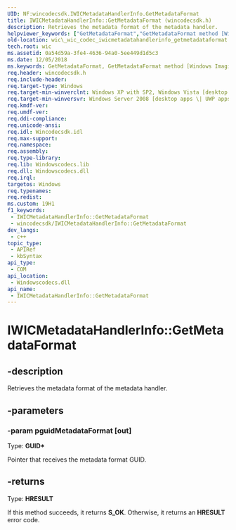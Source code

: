 ```yaml
---
UID: NF:wincodecsdk.IWICMetadataHandlerInfo.GetMetadataFormat
title: IWICMetadataHandlerInfo::GetMetadataFormat (wincodecsdk.h)
description: Retrieves the metadata format of the metadata handler.
helpviewer_keywords: ["GetMetadataFormat","GetMetadataFormat method [Windows Imaging Component]","GetMetadataFormat method [Windows Imaging Component]","IWICMetadataHandlerInfo interface","IWICMetadataHandlerInfo interface [Windows Imaging Component]","GetMetadataFormat method","IWICMetadataHandlerInfo.GetMetadataFormat","IWICMetadataHandlerInfo::GetMetadataFormat","_wic_codec_iwicmetadatahandlerinfo_getmetadataformat","wic._wic_codec_iwicmetadatahandlerinfo_getmetadataformat","wincodecsdk/IWICMetadataHandlerInfo::GetMetadataFormat"]
old-location: wic\_wic_codec_iwicmetadatahandlerinfo_getmetadataformat.htm
tech.root: wic
ms.assetid: 0a54d59a-3fe4-4636-94a0-5ee449d1d5c3
ms.date: 12/05/2018
ms.keywords: GetMetadataFormat, GetMetadataFormat method [Windows Imaging Component], GetMetadataFormat method [Windows Imaging Component],IWICMetadataHandlerInfo interface, IWICMetadataHandlerInfo interface [Windows Imaging Component],GetMetadataFormat method, IWICMetadataHandlerInfo.GetMetadataFormat, IWICMetadataHandlerInfo::GetMetadataFormat, _wic_codec_iwicmetadatahandlerinfo_getmetadataformat, wic._wic_codec_iwicmetadatahandlerinfo_getmetadataformat, wincodecsdk/IWICMetadataHandlerInfo::GetMetadataFormat
req.header: wincodecsdk.h
req.include-header: 
req.target-type: Windows
req.target-min-winverclnt: Windows XP with SP2, Windows Vista [desktop apps \| UWP apps]
req.target-min-winversvr: Windows Server 2008 [desktop apps \| UWP apps]
req.kmdf-ver: 
req.umdf-ver: 
req.ddi-compliance: 
req.unicode-ansi: 
req.idl: Wincodecsdk.idl
req.max-support: 
req.namespace: 
req.assembly: 
req.type-library: 
req.lib: Windowscodecs.lib
req.dll: Windowscodecs.dll
req.irql: 
targetos: Windows
req.typenames: 
req.redist: 
ms.custom: 19H1
f1_keywords:
 - IWICMetadataHandlerInfo::GetMetadataFormat
 - wincodecsdk/IWICMetadataHandlerInfo::GetMetadataFormat
dev_langs:
 - c++
topic_type:
 - APIRef
 - kbSyntax
api_type:
 - COM
api_location:
 - Windowscodecs.dll
api_name:
 - IWICMetadataHandlerInfo::GetMetadataFormat
---
```


# IWICMetadataHandlerInfo::GetMetadataFormat


## -description

Retrieves the metadata format of the metadata handler.

## -parameters

### -param pguidMetadataFormat [out]

Type: <b>GUID*</b>

Pointer that receives the metadata format GUID.

## -returns

Type: <b>HRESULT</b>

If this method succeeds, it returns <b xmlns:loc="http://microsoft.com/wdcml/l10n">S_OK</b>. Otherwise, it returns an <b xmlns:loc="http://microsoft.com/wdcml/l10n">HRESULT</b> error code.

